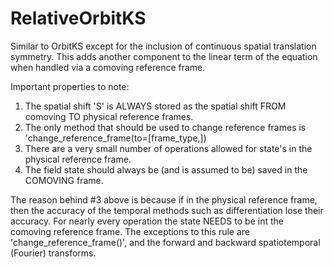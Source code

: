 # RelativeOrbitKS

Similar to OrbitKS except for the inclusion of continuous spatial translation symmetry.
This adds another component to the linear term of the equation when handled via a comoving
reference frame. 

Important properties to note:
1. The spatial shift 'S' is ALWAYS stored as the spatial shift FROM comoving TO physical reference frames.
2. The only method that should be used to change reference frames is 'change_reference_frame(to=[frame_type,])
3. There are a very small number of operations allowed for state's in the physical reference frame.
4. The field state should always be (and is assumed to be) saved in the COMOVING frame.

The reason behind #3 above is because if in the physical reference frame, then the accuracy of the temporal
methods such as differentiation lose their accuracy. For nearly every operation the state NEEDS to be int
the comoving reference frame. The exceptions to this rule are 'change_reference_frame()', and the forward and backward
spatiotemporal (Fourier) transforms.